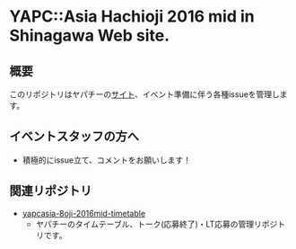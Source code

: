 # YAPC::Asia Hachioji 2016 mid in Shinagawa Web site.

## 概要
このリポジトリはヤパチーの[サイト](http://yapcasia8oji-2016mid.hachiojipm.org/)、イベント準備に伴う各種issueを管理します。

## イベントスタッフの方へ
* 積極的にissue立て、コメントをお願いします！

## 関連リポジトリ
* [yapcasia-8oji-2016mid-timetable](https://github.com/hachiojipm/yapcasia-8oji-2016mid-timetable)
  * ヤパチーのタイムテーブル、トーク(応募終了)・LT応募の管理リポジトリです。
